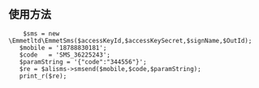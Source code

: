 ## 使用方法
        $sms = new \Emmetltd\EmmetSms($accessKeyId,$accessKeySecret,$signName,$OutId);
 	   $mobile = '18788830181';
 	   $code   = 'SMS_36225243';
 	   $paramString = '{"code":"344556"}';
 	   $re = $alisms->smsend($mobile,$code,$paramString);
 	   print_r($re);
